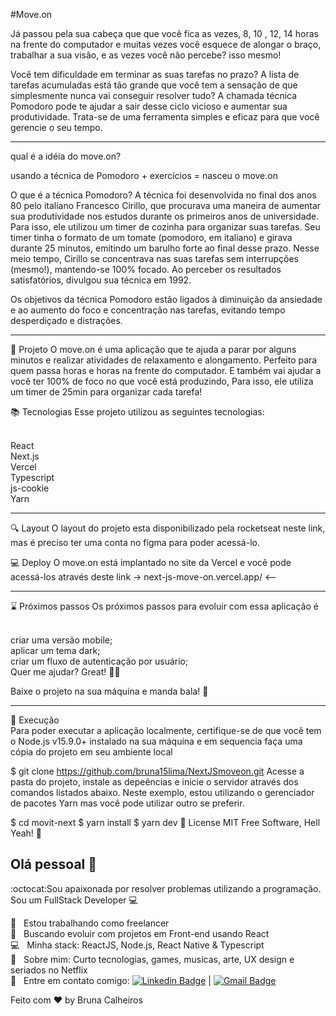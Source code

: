 #Move.on

Já passou pela sua cabeça que que você fica as vezes, 8, 10 , 12, 14 horas na frente do computador e muitas vezes você esquece
de alongar o braço, trabalhar a sua visão, e as vezes você não percebe? isso mesmo!

Você tem dificuldade em terminar as suas tarefas no prazo? A lista de tarefas acumuladas está tão grande que você tem a sensação de que simplesmente nunca vai conseguir resolver tudo? A chamada técnica Pomodoro pode te ajudar a sair desse ciclo vicioso e aumentar sua produtividade. Trata-se de uma ferramenta simples e eficaz para que você gerencie o seu tempo.

---
 
qual é a idéia do move.on?

usando a técnica de Pomodoro + exercícios = nasceu o move.on

O que é a técnica Pomodoro?
A técnica foi desenvolvida no final dos anos 80 pelo italiano Francesco Cirillo, que procurava uma maneira de aumentar sua produtividade nos estudos durante os 
primeiros anos de universidade. Para isso, ele utilizou um timer de cozinha para organizar suas tarefas.
Seu timer tinha o formato de um tomate (pomodoro, em italiano) e girava durante 25 minutos, 
emitindo um barulho forte ao final desse prazo. Nesse meio tempo, Cirillo se concentrava nas suas tarefas sem interrupções (mesmo!), 
mantendo-se 100% focado. Ao perceber os resultados satisfatórios, divulgou sua técnica em 1992.

Os objetivos da técnica Pomodoro estão ligados à diminuição da ansiedade e ao aumento do foco e concentração nas tarefas, 
evitando tempo desperdiçado e distrações.

---

📌 Projeto
O move.on é uma aplicação que te ajuda a parar por alguns minutos e realizar atividades de relaxamento e alongamento. Perfeito para quem passa horas e horas na frente do computador. E também vai ajudar a você ter 100% de foco no que você está produzindo, Para isso, ele utiliza um timer de 25min para organizar cada tarefa!

📚 Tecnologias
Esse projeto utilizou as seguintes tecnologias:

 <br/>React
 <br/>Next.js
 <br/>Vercel
 <br/>Typescript
 <br/>js-cookie
 <br/>Yarn

----

🔍 Layout
O layout do projeto esta disponibilizado pela rocketseat neste link, mas é preciso ter uma conta no figma para poder acessá-lo.

💻 Deploy
O move.on está implantado no site da Vercel e você pode acessá-los através deste link  ->  next-js-move-on.vercel.app/ <--

---------

⌛️ Próximos passos
Os próximos passos para evoluir com essa aplicação é

 <br/>criar uma versão mobile;
 <br/>aplicar um tema dark;
 <br/>criar um fluxo de autenticação por usuário;
 <br/>Quer me ajudar? Great! :jack_o_lantern:🤩

Baixe o projeto na sua máquina e manda bala! 🚀

---------------------------

🚀 Execução
<br/>Para poder executar a aplicação localmente, certifique-se de que você tem o Node.js v15.9.0+ instalado na sua máquina e em sequencia faça uma cópia do projeto em seu ambiente local

$ git clone <https://github.com/bruna15lima/NextJSmoveon.git>
Acesse a pasta do projeto, instale as depeências e inicie o servidor através dos comandos listados abaixo. Neste exemplo, estou utilizando o gerenciador de pacotes Yarn mas você pode utilizar outro se preferir.

$ cd movit-next
$ yarn install
$ yarn dev
📝 License
MIT Free Software, Hell Yeah! 🤟



## Olá pessoal 👋
:octocat:Sou apaixonada por resolver problemas utilizando a programação.
Sou um FullStack Developer :computer:


  :rocket:  &nbsp; Estou trabalhando como freelancer
 <br/> :purple_heart: &nbsp; Buscando evoluir com projetos em Front-end usando React
 <br/> :computer: &nbsp; Minha stack: ReactJS, Node.js, React Native & Typescript
 <br/> 💬  &nbsp; Sobre mim: Curto tecnologias, games, musicas, arte, UX design e seriados no Netflix
 <br/> :email: &nbsp; Entre em contato comigo: [![Linkedin Badge](https://img.shields.io/badge/-brunacalheiros-blue?style=flat-square&logo=Linkedin&logoColor=white&link=https://www.linkedin.com/in/bruna-calheiros/)](https://www.linkedin.com/in/bruna-calheiros/) 
| 
[![Gmail Badge](https://img.shields.io/badge/-calheiros.bruna@gmail.com-c14438?style=flat-square&logo=Gmail&logoColor=white&link=mailto:calheiros.bruna@gmail.com)](mailto:calheiros.bruna@gmail.com)



Feito com ♥ by Bruna Calheiros
